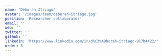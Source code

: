 ```yaml
---
name: 'Déborah Itriago'
avatar: '/images/team/deborah-itriago.jpg'
position: 'Researcher collaborator'
email: ''
web: ''
twitter: ''
github: ''
linkedin: 'https://www.linkedin.com/in/d%C3%A9borah-itriago-917b4422/'
order: 8
---
```

